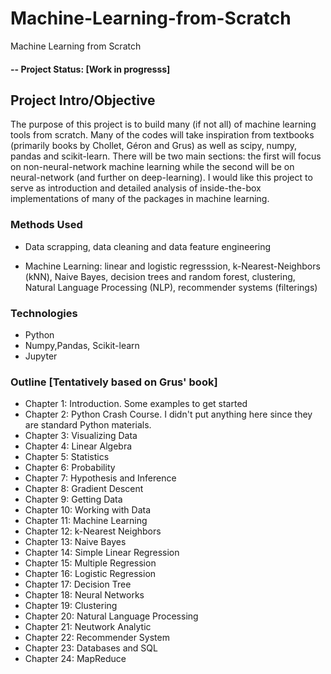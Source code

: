 # Machine-Learning-from-Scratch
Machine Learning from Scratch


#### -- Project Status: [Work in progresss]

## Project Intro/Objective
The purpose of this project is to build many (if not all) of machine learning tools from scratch. Many of the codes will take inspiration from textbooks (primarily books by Chollet, G&#233;ron and Grus) as well as scipy, numpy, pandas and scikit-learn. There will be two main sections: the first will focus on non-neural-network machine learning while the second will be on neural-network (and further on deep-learning). I would like this project to serve as introduction and detailed analysis of inside-the-box implementations of many of the packages in machine learning. 

### Methods Used
* Data scrapping, data cleaning and data feature engineering

* Machine Learning: linear and logistic regresssion, k-Nearest-Neighbors (kNN), Naive Bayes, decision trees and random forest, clustering, Natural Language Processing (NLP), recommender systems (filterings)


### Technologies
* Python
* Numpy,Pandas, Scikit-learn
* Jupyter

### Outline [Tentatively based on Grus' book]
* Chapter 1: Introduction. Some examples to get started
* Chapter 2: Python Crash Course. I didn't put anything here since they are standard Python materials.
* Chapter 3: Visualizing Data
* Chapter 4: Linear Algebra
* Chapter 5: Statistics
* Chapter 6: Probability
* Chapter 7: Hypothesis and Inference
* Chapter 8: Gradient Descent
* Chapter 9: Getting Data
* Chapter 10: Working with Data
* Chapter 11: Machine Learning
* Chapter 12: k-Nearest Neighbors
* Chapter 13: Naive Bayes
* Chapter 14: Simple Linear Regression
* Chapter 15: Multiple Regression
* Chapter 16: Logistic Regression
* Chapter 17: Decision Tree
* Chapter 18: Neural Networks
* Chapter 19: Clustering
* Chapter 20: Natural Language Processing
* Chapter 21: Neutwork Analytic
* Chapter 22: Recommender System
* Chapter 23: Databases and SQL
* Chapter 24: MapReduce


